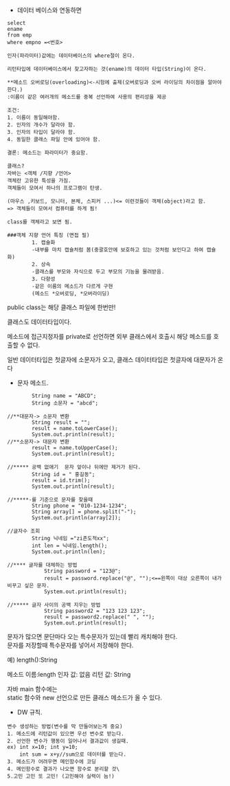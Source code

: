 
- 데이터 베이스와 연동하면
```
select  
ename  
from emp  
where empno =<번호>

인자(파라미터)값에는 데이터베이스의 where절이 온다.

리턴타입에 데이터베이스에서 찾고자하는 것(ename)의 데이터 타입(String)이 온다.
```
```
**메소드 오버로딩(overloading)<-시험에 출제(오버로딩과 오버 라이딩의 차이점을 알아야 한다.)  
:이름이 같은 여러개의 메소드를 중복 선언하여 사용의 편리성을 제공

조건:  
1. 이름이 동일해야함.  
2. 인자의 개수가 달라야 함.  
3. 인자의 타입이 달라야 함.  
4. 동일한 클래스 파일 안에 있어야 함.  

결론: 메소드는 파라미터가 중요함.
```
```
클래스?  
자바는 <객체 /지향 /언어>  
객체란 고유한 특성을 가짐.
객체들이 모여서 하나의 프로그램이 탄생.

(마우스 ,키보드, 모니터, 본체, 스피커 ...)<= 이런것들이 객체(object)라고 함.  
=> 객체들이 모여서 컴퓨터를 하게 됨!

class를 객체라고 보면 됨.
```
```
###객체 지향 언어 특징 (면접 필)  
        1. 캡슐화  
        -내부를 마치 캡슐처럼 봄(중괄호안에 보호하고 있는 것처럼 보인다고 하여 캡슐화)  
        2. 상속  
        -클래스를 부모와 자식으로 두고 부모의 기능을 물려받음.  
        3. 다향성  
        -같은 이름의 메소드가 다르게 구현  
        (메소드 *오버로딩, *오버라이딩)
```
public class는 해당 클래스 파일에 한번만!

클래스도 데이터타입이다.

메소드에 접근지정자를 private로 선언하면 외부 클래스에서 호출시 해당 메소드를 호출할 수 없다.

일반 데이터타입은 첫글자에 소문자가 오고, 클래스 데이터타입은 첫글자에 대문자가 온다

- 문자 메소드.
```
        String name = "ABCD";  
		String 소문자 = "abcd";  
          
//**대문자-> 소문자 변환  
		String result = "";  
		result = name.toLowerCase();  
		System.out.println(result);  
//**소문자-> 대문자 변환  
		result = name.toUpperCase();  
		System.out.println(result);  

//***** 공백 없애기  문자 앞이나 뒤에만 제거가 된다.
		String id = " 홍길동";  
		result = id.trim();  
		System.out.println(result);  

//*****-를 기준으로 문자를 찾을때  
		String phone = "010-1234-1234";  
		String array[] = phone.split("-");  
		System.out.println(array[2]);  

//글자수 조회  
        String 닉네임 ="zi존도적xx";  
		int len = 닉네임.length();  
		System.out.println(len);  

//**** 글자를 대체하는 방법  
			String password = "123@";  
			result = password.replace("@", "");<==왼쪽이 대상 오른쪽이 내가 비꾸고 싶은 문자.  
			System.out.println(result);  

//***** 글자 사이의 공백 지우는 방법  
			String password2 = "123 123 123";  
			result = password2.replace(" ", "");  
			System.out.println(result);  
```
문자가 많으면 문단마다 오는 특수문자가 있는데 빨리 캐치해야 한다.  
문자를 저장할때 특수문자를 넣어서 저장해야 한다.

예)
length():String

메소드 이름:length
인자 값: 없음
리턴 값: String

자바 main 함수에는  
static 함수와
new 선언으로 만든 클래스 메소드가 올 수 있다.

- DW 규칙.
```
변수 생성하는 방법(변수를 막 만들어보는게 중요)  
1. 메소드에 리턴값이 있으면 우선 변수로 받는다.  
2. 선언한 변수가 행동이 일어나서 결과값이 생길때.  
ex) int x=10; int y=10;  
    int sum = x+y//sum으로 데이터를 받는다.
3. 메소드가 어려우면 메인함수에 코딩
4. 메인함수로 결과가 나오면 함수로 분리할 것\
5.고민 고민 또 고민! (고민해야 실력이 늠!)
```